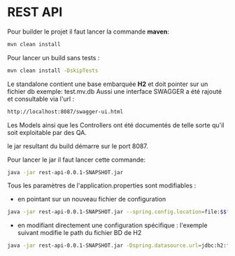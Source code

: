 # REST API 

Pour builder le projet il faut lancer la commande **maven**:

```bash
mvn clean install
```

Pour lancer un build sans tests :

```bash
mvn clean install -DskipTests
```

Le standalone contient une base embarquée **H2** et doit pointer sur un fichier db exemple: test.mv.db
Aussi une interface SWAGGER a été rajouté et consultable via l'url :

```html
http://localhost:8087/swagger-ui.html
```
Les Models ainsi que les Controllers ont été documentés de telle sorte qu'il soit exploitable par des QA.

le jar resultant du build démarre sur le port 8087.

Pour lancer le jar il faut lancer cette commande:
 ```bash
 java -jar rest-api-0.0.1-SNAPSHOT.jar
 ```

Tous les paramètres de l'application.properties sont modifiables :

- en pointant sur un nouveau fichier de configuration 

 ```bash
 java -jar rest-api-0.0.1-SNAPSHOT.jar --spring.config.location=file:$$file_location
 ```
- en modifiant directement une configuration spécifique : l'exemple suivant modifie le path du fichier BD de H2

 ```bash
 java -jar rest-api-0.0.1-SNAPSHOT.jar -Dspring.datasource.url=jdbc:h2:file:D:/test
 ```
